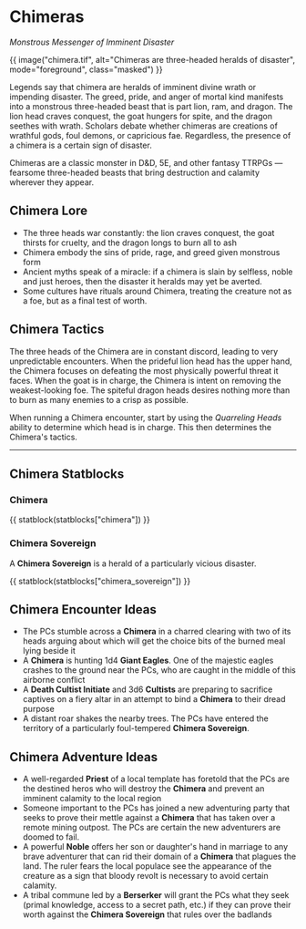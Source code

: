 
# Chimeras

*Monstrous Messenger of Imminent Disaster*

{{ image("chimera.tif", alt="Chimeras are three-headed heralds of disaster", mode="foreground", class="masked") }}

Legends say that chimera are heralds of imminent divine wrath or impending disaster. The greed, pride, and anger of mortal kind manifests into a monstrous three-headed beast that is part lion, ram, and dragon. The lion head craves conquest, the goat hungers for spite, and the dragon seethes with wrath. Scholars debate whether chimeras are creations of wrathful gods, foul demons, or capricious fae. Regardless, the presence of a chimera is a certain sign of disaster.

Chimeras are a classic monster in D&D, 5E, and other fantasy TTRPGs — fearsome three-headed beasts that bring destruction and calamity wherever they appear.

## Chimera Lore

- The three heads war constantly: the lion craves conquest, the goat thirsts for cruelty, and the dragon longs to burn all to ash
- Chimera embody the sins of pride, rage, and greed given monstrous form
- Ancient myths speak of a miracle: if a chimera is slain by selfless, noble and just heroes, then the disaster it heralds may yet be averted.
- Some cultures have rituals around Chimera, treating the creature not as a foe, but as a final test of worth.

## Chimera Tactics

The three heads of the Chimera are in constant discord, leading to very unpredictable encounters. When the prideful lion head has the upper hand, the Chimera focuses on defeating the most physically powerful threat it faces. When the goat is in charge, the Chimera is intent on removing the weakest-looking foe. The spiteful dragon heads desires nothing more than to burn as many enemies to a crisp as possible.

When running a Chimera encounter, start by using the *Quarreling Heads* ability to determine which head is in charge. This then determines the Chimera's tactics.

---

## Chimera Statblocks

### Chimera

{{ statblock(statblocks["chimera"]) }}

### Chimera Sovereign

A **Chimera Sovereign** is a herald of a particularly vicious disaster.

{{ statblock(statblocks["chimera_sovereign"]) }}

## Chimera Encounter Ideas

- The PCs stumble across a **Chimera** in a charred clearing with two of its heads arguing about which will get the choice bits of the burned meal lying beside it
- A **Chimera** is hunting 1d4 **Giant Eagles**. One of the majestic eagles crashes to the ground near the PCs, who are caught in the middle of this airborne conflict
- A **Death Cultist Initiate** and 3d6 **Cultists** are preparing to sacrifice captives on a fiery altar in an attempt to bind a **Chimera** to their dread purpose
- A distant roar shakes the nearby trees. The PCs have entered the territory of a particularly foul-tempered **Chimera Sovereign**.

## Chimera Adventure Ideas

- A well-regarded **Priest** of a local template has foretold that the PCs are the destined heros who will destroy the **Chimera** and prevent an imminent calamity to the local region
- Someone important to the PCs has joined a new adventuring party that seeks to prove their mettle against a **Chimera** that has taken over a remote mining outpost. The PCs are certain the new adventurers are doomed to fail.
- A powerful **Noble** offers her son or daughter's hand in marriage to any brave adventurer that can rid their domain of a **Chimera** that plagues the land. The ruler fears the local populace see the appearance of the creature as a sign that bloody revolt is necessary to avoid certain calamity.
- A tribal commune led by a **Berserker** will grant the PCs what they seek (primal knowledge, access to a secret path, etc.) if they can prove their worth against the **Chimera Sovereign** that rules over the badlands

